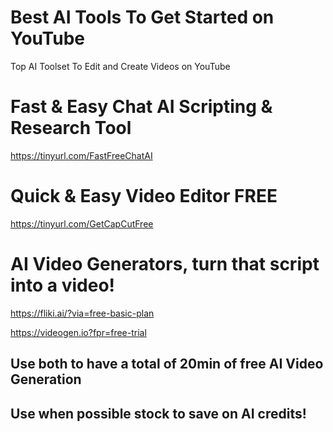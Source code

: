 # Best AI Tools To Get Started on YouTube
Top AI Toolset To Edit and Create Videos on YouTube

# Fast & Easy Chat AI Scripting & Research Tool
https://tinyurl.com/FastFreeChatAI

# Quick & Easy Video Editor FREE
https://tinyurl.com/GetCapCutFree

# AI Video Generators, turn that script into a video!
https://fliki.ai/?via=free-basic-plan

https://videogen.io?fpr=free-trial

## Use both to have a total of 20min of free AI Video Generation
## Use when possible stock to save on AI credits!
